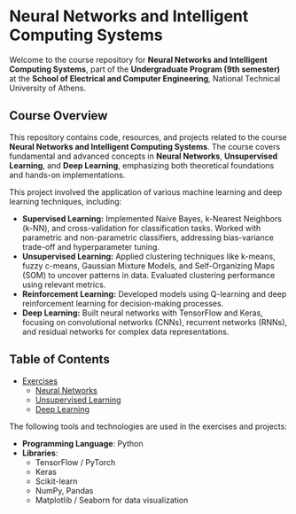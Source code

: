 # Neural Networks and Intelligent Computing Systems

Welcome to the course repository for **Neural Networks and Intelligent Computing Systems**, part of the **Undergraduate Program (9th semester)** at the **School of Electrical and Computer Engineering**, National Technical University of Athens.

## Course Overview

This repository contains code, resources, and projects related to the course **Neural Networks and Intelligent Computing Systems**. The course covers fundamental and advanced concepts in **Neural Networks**, **Unsupervised Learning**, and **Deep Learning**, emphasizing both theoretical foundations and hands-on implementations.

This project involved the application of various machine learning and deep learning techniques, including:

- **Supervised Learning:** Implemented Naive Bayes, k-Nearest Neighbors (k-NN), and cross-validation for classification tasks. Worked with parametric and non-parametric classifiers, addressing bias-variance trade-off and hyperparameter tuning.
- **Unsupervised Learning:** Applied clustering techniques like k-means, fuzzy c-means, Gaussian Mixture Models, and Self-Organizing Maps (SOM) to uncover patterns in data. Evaluated clustering performance using relevant metrics.
- **Reinforcement Learning:** Developed models using Q-learning and deep reinforcement learning for decision-making processes.
- **Deep Learning:** Built neural networks with TensorFlow and Keras, focusing on convolutional networks (CNNs), recurrent networks (RNNs), and residual networks for complex data representations.

## Table of Contents

- [Exercises](#exercises)
  - [Neural Networks](#neural-networks)
  - [Unsupervised Learning](#unsupervised-learning)
  - [Deep Learning](#deep-learning)

The following tools and technologies are used in the exercises and projects:

- **Programming Language**: Python
- **Libraries**:
  - TensorFlow / PyTorch
  - Keras
  - Scikit-learn
  - NumPy, Pandas
  - Matplotlib / Seaborn for data visualization
